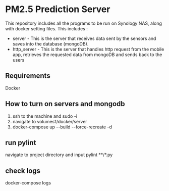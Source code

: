 # PM2.5 Prediction Server
This repository includes all the programs to be run on Synology NAS, along with docker setting files. This includes : 
* server - This is the server that receives data sent by the sensors and saves into the database (mongoDB).
* http_server - This is the server that handles http request from the mobile app, retrieves the requested data from mongoDB and sends back to the users

## Requirements
Docker

## How to turn on servers and mongodb
1. ssh to the machine and sudo -i
2. navigate to volumes1/docker/server
3. docker-compose up --build --force-recreate -d

## run pylint
navigate to project directory and input pylint **/*.py

## check logs
docker-compose logs
